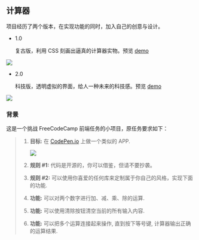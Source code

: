## 计算器

项目经历了两个版本，在实现功能的同时，加入自己的创意与设计。

- 1.0

  复古版，利用 CSS 刻画出逼真的计算器实物。预览 [demo](http://riversword.github.io/calculator/)

![](https://github.com/riversword/calculator/blob/master/1.0/1.0.png)



- 2.0

  科技版，透明虚拟的界面，给人一种未来的科技感。预览 [demo](http://riversword.github.io/calculator/1.0/calculator1.0.html)

![](https://github.com/riversword/calculator/blob/master/2.0.png)





### 背景

这是一个挑战 FreeCodeCamp 前端任务的小项目，原任务要求如下：

> 1. **目标:** 在 [CodePen.io](http://codepen.io/) 上做一个类似的 APP.
>
>    ![](https://github.com/riversword/calculator/blob/master/1.0/2018-08-19_101834.png)
>
> 2. **规则 #1:** 代码是开源的，你可以借鉴，但请不要抄袭。
>
> 3. **规则 #2:** 可以使用你喜爱的任何库来定制属于你自己的风格，实现下面的功能.
>
> 4. **功能:** 可以对两个数字进行加、减、乘、除的运算.
>
> 5. **功能:** 可以使用清除按钮清空当前的所有输入内容.
>
> 6. **功能:** 可以把多个运算连接起来操作, 直到按下等号键, 计算器输出正确的运算结果.

